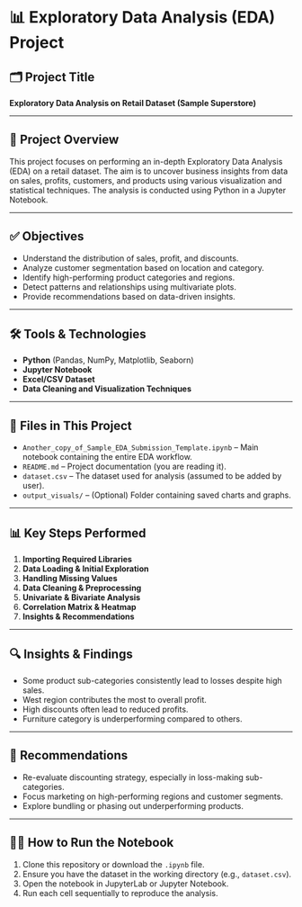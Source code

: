 # 📊 Exploratory Data Analysis (EDA) Project

## 🗂️ Project Title
**Exploratory Data Analysis on Retail Dataset (Sample Superstore)**

---

## 📌 Project Overview

This project focuses on performing an in-depth Exploratory Data Analysis (EDA) on a retail dataset. The aim is to uncover business insights from data on sales, profits, customers, and products using various visualization and statistical techniques. The analysis is conducted using Python in a Jupyter Notebook.

---

## ✅ Objectives

- Understand the distribution of sales, profit, and discounts.
- Analyze customer segmentation based on location and category.
- Identify high-performing product categories and regions.
- Detect patterns and relationships using multivariate plots.
- Provide recommendations based on data-driven insights.

---

## 🛠️ Tools & Technologies

- **Python** (Pandas, NumPy, Matplotlib, Seaborn)
- **Jupyter Notebook**
- **Excel/CSV Dataset**
- **Data Cleaning and Visualization Techniques**

---

## 📁 Files in This Project

- `Another_copy_of_Sample_EDA_Submission_Template.ipynb` – Main notebook containing the entire EDA workflow.
- `README.md` – Project documentation (you are reading it).
- `dataset.csv` – The dataset used for analysis (assumed to be added by user).
- `output_visuals/` – (Optional) Folder containing saved charts and graphs.

---

## 📊 Key Steps Performed

1. **Importing Required Libraries**
2. **Data Loading & Initial Exploration**
3. **Handling Missing Values**
4. **Data Cleaning & Preprocessing**
5. **Univariate & Bivariate Analysis**
6. **Correlation Matrix & Heatmap**
7. **Insights & Recommendations**

---

## 🔍 Insights & Findings

- Some product sub-categories consistently lead to losses despite high sales.
- West region contributes the most to overall profit.
- High discounts often lead to reduced profits.
- Furniture category is underperforming compared to others.

---

## 📌 Recommendations

- Re-evaluate discounting strategy, especially in loss-making sub-categories.
- Focus marketing on high-performing regions and customer segments.
- Explore bundling or phasing out underperforming products.

---

## 🧑‍💻 How to Run the Notebook

1. Clone this repository or download the `.ipynb` file.
2. Ensure you have the dataset in the working directory (e.g., `dataset.csv`).
3. Open the notebook in JupyterLab or Jupyter Notebook.
4. Run each cell sequentially to reproduce the analysis.


